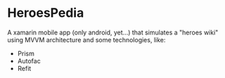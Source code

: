 # HeroesPedia
A xamarin mobile app (only android, yet...) that simulates a "heroes wiki" using MVVM architecture and some technologies, like:
- Prism
- Autofac
- Refit
